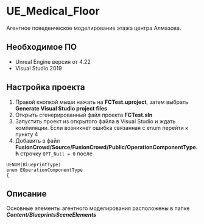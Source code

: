 # UE_Medical_Floor
Агентное поведенческое моделирование этажа центра Алмазова.

## Необходимое ПО
* Unreal Engine версия от 4.22
* Visual Studio 2019

## Настройка проекта
1. Правой кнопкой мыши нажать на **FCTest.uproject**, затем выбрать **Generate Visual Studio project files**
2. Открыть сгенерированный файл проекта **FCTest.sln**
3. Запустить проект из открытого файла в Visual Studio и ждать компиляции.
Если возникнет ошибка связанная с enum перейти к пункту 4
4. Добавить в файл **FusionCrowd/Source/FusionCrowd/Public/OperationComponentType.h** строчку ```OPT_Null = 0``` после

```
UENUM(BlueprintType)
enum EOperationComponentType
{
```

## Описание
Основные элементы агентного моделирования расположены в папке ***Content/BlueprintsSceneElements***
